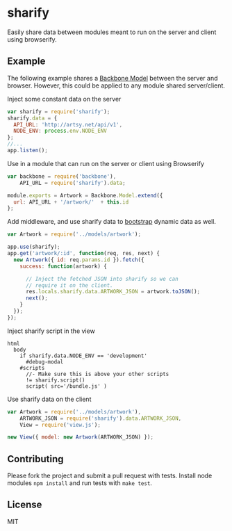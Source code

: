 # sharify

Easily share data between modules meant to run on the server and client using browserify.

## Example

The following example shares a [Backbone Model](http://backbonejs.org/) between the server and browser. However, this could be applied to any module shared server/client.

Inject some constant data on the server

````javascript
var sharify = require('sharify');
sharify.data = {
  API_URL: 'http://artsy.net/api/v1',
  NODE_ENV: process.env.NODE_ENV
};
//...
app.listen();
````

Use in a module that can run on the server or client using Browserify

````javascript
var backbone = require('backbone'),
    API_URL = require('sharify').data;

module.exports = Artwork = Backbone.Model.extend({
  url: API_URL + '/artwork/'  + this.id
};
````

Add middleware, and use sharify data to [bootstrap](http://backbonejs.org/#FAQ-bootstrap) dynamic data as well.

````javascript
var Artwork = require('../models/artwork');

app.use(sharify);
app.get('artwork/:id', function(req, res, next) {
  new Artwork({ id: req.params.id }).fetch({
    success: function(artwork) {

      // Inject the fetched JSON into sharify so we can
      // require it on the client.
      res.locals.sharify.data.ARTWORK_JSON = artwork.toJSON();
      next();
    }
  });
});
````

Inject sharify script in the view

````jade
html
  body
    if sharify.data.NODE_ENV == 'development'
      #debug-modal
    #scripts
      //- Make sure this is above your other scripts
      != sharify.script()
      script( src='/bundle.js' )
````

Use sharify data on the client

````javascript
var Artwork = require('../models/artwork'),
    ARTWORK_JSON = require('sharify').data.ARTWORK_JSON,
    View = require('view.js');

new View({ model: new Artwork(ARTWORK_JSON) });
````

## Contributing

Please fork the project and submit a pull request with tests. Install node modules `npm install` and run tests with `make test`.

## License

MIT
